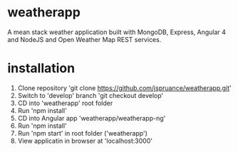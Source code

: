 # weatherapp
A mean stack weather application built with MongoDB, Express, Angular 4 and NodeJS and Open Weather Map REST services.

# installation
1) Clone repository
   'git clone https://github.com/jspruance/weatherapp.git'
2) Switch to 'develop' branch
   'git checkout develop'
3) CD into 'weatherapp' root folder
4) Run 'npm install'
5) CD into Angular app 'weatherapp/weatherapp-ng'
6) Run 'npm install'
7) Run 'npm start' in root folder ('weatherapp')
8) View applicatin in browser at 'localhost:3000'
